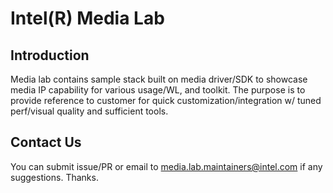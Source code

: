# Intel(R) Media Lab

## Introduction

Media lab contains sample stack built on media driver/SDK to showcase media IP capability for various usage/WL, and toolkit. The purpose is to provide reference to customer for quick customization/integration w/ tuned perf/visual quality and sufficient tools.

## Contact Us
You can submit issue/PR or email to media.lab.maintainers@intel.com if any suggestions. Thanks.
